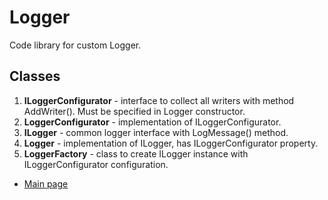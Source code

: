 # Logger
Code library for custom Logger. 
## Classes
1. **ILoggerConfigurator** - interface to collect all writers with method AddWriter(). Must be specified in Logger constructor.
2. **LoggerConfigurator** - implementation of ILoggerConfigurator.
3. **ILogger** - common logger interface with LogMessage() method.
4. **Logger** - implementation of ILogger, has ILoggerConfigurator property.
5. **LoggerFactory** - class to create ILogger instance with ILoggerConfigurator configuration.

* [Main page](https://github.com/PavloPustelnyk/Epam.Trainings)
